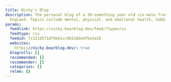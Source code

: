 ```yaml
---
title: Nicky's Blog
description: The personal blog of a 30-something year old cis-male from the East of
  England. Topics include mental, physical, and emotional health, hobbies, and self-improvement.
params:
  feedlink: https://nicky.bearblog.dev/feed/?type=rss
  feedtype: rss
  feedid: 7c321d5f1d79eb1cc9b510da4fbe5a16
  websites:
    https://nicky.bearblog.dev/: true
  blogrolls: []
  recommended: []
  recommender: []
  categories: []
  relme: {}
---
```

